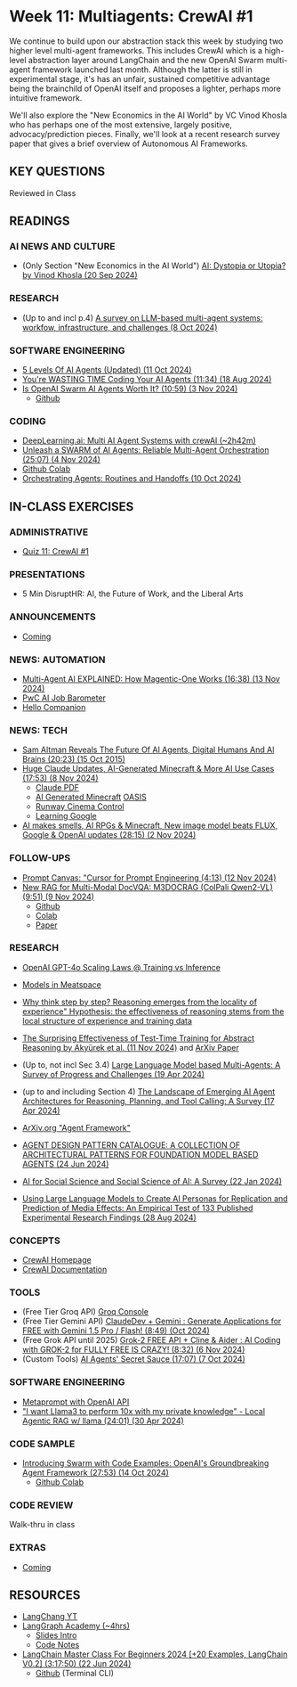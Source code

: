 # Week 11: Multiagents: CrewAI #1

We continue to build upon our abstraction stack this week by studying two higher level multi-agent frameworks. This includes CrewAI which is a high-level abstraction layer around LangChain and the new OpenAI Swarm multi-agent framework launched last month. Although the latter is still in experimental stage, it's has an unfair, sustained competitive advantage being the brainchild of OpenAI itself and proposes a lighter, perhaps more intuitive framework.

We'll also explore the "New Economics in the AI World" by VC Vinod Khosla who has perhaps one of the most extensive, largely positive, advocacy/prediction pieces. Finally, we'll look at a recent research survey paper that gives a brief overview of Autonomous AI Frameworks.

## KEY QUESTIONS

Reviewed in Class

## READINGS

### AI NEWS AND CULTURE

* (Only Section "New Economics in the AI World") [AI: Dystopia or Utopia? by Vinod Khosla (20 Sep 2024)](https://www.khoslaventures.com/ai-dystopia-or-utopia/)

### RESEARCH

* (Up to and incl p.4) [A survey on LLM-based multi-agent systems: workfow, infrastructure, and challenges (8 Oct 2024)](https://link.springer.com/content/pdf/10.1007/s44336-024-00009-2.pdf)

### SOFTWARE ENGINEERING

* [5 Levels Of AI Agents (Updated) (11 Oct 2024)](https://cobusgreyling.medium.com/5-levels-of-ai-agents-updated-0ddf8931a1c6)
* [You're WASTING TIME Coding Your AI Agents (11:34) (18 Aug 2024)](https://www.youtube.com/watch?v=VxTw9tzzlbc)
* [Is OpenAI Swarm AI Agents Worth It? (10:59) (3 Nov 2024)](https://www.youtube.com/watch?v=9jpf9qLUCm0)
  * [Github](https://github.com/tylerprogramming/ai/tree/main/openai_swarm)

### CODING

* [DeepLearning.ai: Multi AI Agent Systems with crewAI (~2h42m)](https://www.deeplearning.ai/short-courses/multi-ai-agent-systems-with-crewai/)
* [Unleash a SWARM of AI Agents: Reliable Multi-Agent Orchestration (25:07) (4 Nov 2024)](https://www.youtube.com/watch?v=eCoObzaHYC4)
* [Github Colab](https://github.com/ALucek/swarm-meal-planner/blob/main/swarm_multiagent_framework.ipynb)
* [Orchestrating Agents: Routines and Handoffs (10 Oct 2024)](https://cookbook.openai.com/examples/orchestrating_agents)


## IN-CLASS EXERCISES

### ADMINISTRATIVE

* [Quiz 11: CrewAI #1](https://docs.google.com/forms/d/e/1FAIpQLSeEs1grmPhUTxKVNiqEI9AjQORsCmDk3cE8Pa1FqlohSpzvuw/viewform?usp=sf_link)

### PRESENTATIONS

* 5 Min DisruptHR: AI, the Future of Work, and the Liberal Arts

### ANNOUNCEMENTS

* [Coming](oh_noes_404.md)
  
### NEWS: AUTOMATION

* [Multi-Agent AI EXPLAINED: How Magentic-One Works (16:38) (13 Nov 2024)](https://www.youtube.com/watch?v=RUDZZLtB08w)
* [PwC AI Job Barometer](https://www.pwc.com/gx/en/issues/artificial-intelligence/job-barometer/executive-summary.pdf)
* [Hello Companion](https://www.hello-companion.online/)
  
### NEWS: TECH

* [Sam Altman Reveals The Future Of AI Agents, Digital Humans And Al Brains (20:23) (15 Oct 2015)](https://www.youtube.com/watch?v=rxWi9-To8Qs&t=608s)
* [Huge Claude Updates, AI-Generated Minecraft & More AI Use Cases (17:53) (8 Nov 2024)](https://www.youtube.com/watch?v=Q_xzu46FuMk)
  * [Claude PDF](https://claude.ai/new)
  * [AI Generated Minecraft](https://youtu.be/Q_xzu46FuMk?t=625) [OASIS](https://oasis.decart.ai/welcome)
  * [Runway Cinema Control](https://app.runwayml.com/login)
  * [Learning Google](https://learning.google/)
* [AI makes smells, AI RPGs & Minecraft, New image model beats FLUX, Google & OpenAI updates (28:15) (2 Nov 2024)](https://www.youtube.com/watch?v=0NtUEzBIJf0)

### FOLLOW-UPS

* [Prompt Canvas: "Cursor for Prompt Engineering (4:13) (12 Nov 2024)](https://www.youtube.com/watch?v=nXrx-_9Yucc)
* [New RAG for Multi-Modal DocVQA: M3DOCRAG (ColPali Qwen2-VL) (9:51) (9 Nov 2024)](https://www.youtube.com/watch?v=E3ELon1uh4A)
  * [Github](https://github.com/merveenoyan/smol-vision/blob/main/ColPali_%2B_Qwen2_VL.ipynb)
  * [Colab](https://colab.research.google.com/github/merveenoyan/smol-vision/blob/main/ColPali_%2B_Qwen2_VL.ipynb)
  * [Paper](https://arxiv.org/pdf/2411.04952)

### RESEARCH

* [OpenAI GPT-4o Scaling Laws @ Training vs Inference](https://www.reddit.com/r/singularity/comments/1fg25sf/nvidias_jim_fan_this_may_be_the_most_important/#lightbox)
* [Models in Meatspace](https://x.com/DrJimFan/status/1851643431803830551)
* [Why think step by step? Reasoning emerges from the locality of experience" Hypothesis: the effectiveness of reasoning stems from the local structure of experience and training data](https://x.com/IntuitMachine/status/1855951681214640281)
* [The Surprising Effectiveness of Test-Time Training for Abstract Reasoning by Akyürek et al. (11 Nov 2024)](https://github.com/ekinakyurek/marc) and [ArXiv Paper](https://arxiv.org/html/2411.07279v1)
* (Up to, not incl Sec 3.4) [Large Language Model based Multi-Agents: A Survey of Progress and Challenges (19 Apr 2024)](https://export.arxiv.org/pdf/2402.01680v2.pdf)
* (up to and including Section 4) [The Landscape of Emerging AI Agent Architectures for Reasoning, Planning, and Tool Calling: A Survey (17 Apr 2024)](https://arxiv.org/pdf/2404.11584)

* [ArXiv.org "Agent Framework"](https://arxiv.org/search/advanced?advanced=&terms-0-operator=AND&terms-0-term=agentic+framework&terms-0-field=title&classification-computer_science=y&classification-physics_archives=all&classification-include_cross_list=include&date-filter_by=all_dates&date-year=&date-from_date=&date-to_date=&date-date_type=submitted_date&abstracts=show&size=50&order=-announced_date_first)
* [AGENT DESIGN PATTERN CATALOGUE: A COLLECTION OF ARCHITECTURAL PATTERNS FOR FOUNDATION MODEL BASED AGENTS (24 Jun 2024)](https://export.arxiv.org/pdf/2405.10467v3.pdf)
* [AI for Social Science and Social Science of AI: A Survey (22 Jan 2024)](https://arxiv.org/pdf/2401.11839)
* [Using Large Language Models to Create AI Personas for Replication and Prediction of Media Effects: An Empirical Test of 133 Published Experimental Research Findings (28 Aug 2024)](https://arxiv.org/pdf/2408.16073)

### CONCEPTS

* [CrewAI Homepage](https://www.crewai.com/)
* [CrewAI Documentation](https://docs.crewai.com/introduction)

### TOOLS

* (Free Tier Groq API) [Groq Console](https://console.groq.com/playground)
* (Free Tier Gemini API) [ClaudeDev + Gemini : Generate Applications for FREE with Gemini 1.5 Pro / Flash! (8:49) (Oct 2024)](https://www.youtube.com/watch?v=FAFmP82bhDA&t=67s)
* (Free Grok API until 2025) [Grok-2 FREE API + Cline & Aider : AI Coding with GROK-2 for FULLY FREE IS CRAZY! (8:32) (6 Nov 2024)](https://www.youtube.com/watch?v=nHzJPJtd)
* (Custom Tools) [AI Agents' Secret Sauce (17:07) (7 Oct 2024)](https://www.youtube.com/watch?v=MRYqhbtLTmM)

### SOFTWARE ENGINEERING

* [Metaprompt with OpenAI API](https://github.com/casedone/metaprompt-with-openai)
* ["I want Llama3 to perform 10x with my private knowledge" - Local Agentic RAG w/ llama (24:01) (30 Apr 2024)](https://www.youtube.com/watch?v=u5Vcrwpzoz8)

### CODE SAMPLE

* [Introducing Swarm with Code Examples: OpenAI's Groundbreaking Agent Framework (27:53) (14 Oct 2024)](https://www.youtube.com/watch?v=npAljHBeKPc)
  * [Github Colab](https://colab.research.google.com/drive/1gx5zmdIcJwwKIvDmNRoJmqpdeLh6UnCN?usp=sharing)

### CODE REVIEW

Walk-thru in class

### EXTRAS

* [Coming](oh_noes_404.md)

## RESOURCES

* [LangChang YT](https://www.youtube.com/@LangChain)
* [LangGraph Academy (~4hrs)](https://academy.langchain.com/courses/intro-to-langgraph)
  * [Slides Intro](../slides/LangChain_Academy_-_Introduction_to_LangGraph_-_Motivation.pdf)
  * [Code Notes](https://langchain-ai.github.io/langgraph/tutorials/introduction/)
* [LangChain Master Class For Beginners 2024 [+20 Examples, LangChain V0.2] (3:17:50) (22 Jun 2024)](https://brandonhancock.io/langchain-master-class)
  * [Github](https://github.com/bhancockio) (Terminal CLI)
